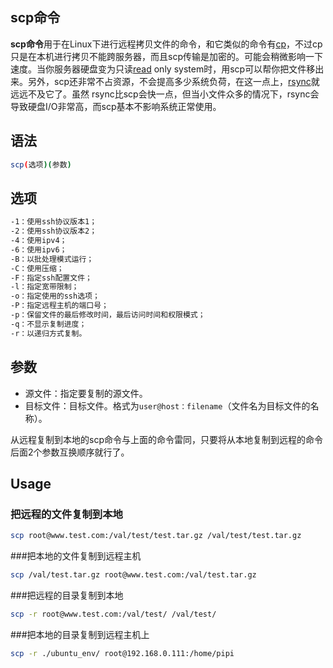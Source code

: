 

## scp命令

**scp命令**用于在Linux下进行远程拷贝文件的命令，和它类似的命令有[cp](http://man.linuxde.net/cp)，不过cp只是在本机进行拷贝不能跨服务器，而且scp传输是加密的。可能会稍微影响一下速度。当你服务器硬盘变为只读[read](http://man.linuxde.net/read) only system时，用scp可以帮你把文件移出来。另外，scp还非常不占资源，不会提高多少系统负荷，在这一点上，[rsync](http://man.linuxde.net/rsync)就远远不及它了。虽然 rsync比scp会快一点，但当小文件众多的情况下，rsync会导致硬盘I/O非常高，而scp基本不影响系统正常使用。



## 语法

```bash
scp(选项)(参数)
```



## 选项

```bash
-1：使用ssh协议版本1；
-2：使用ssh协议版本2；
-4：使用ipv4；
-6：使用ipv6；
-B：以批处理模式运行；
-C：使用压缩；
-F：指定ssh配置文件；
-l：指定宽带限制；
-o：指定使用的ssh选项；
-P：指定远程主机的端口号；
-p：保留文件的最后修改时间，最后访问时间和权限模式；
-q：不显示复制进度；
-r：以递归方式复制。

```





## 参数

- 源文件：指定要复制的源文件。
- 目标文件：目标文件。格式为`user@host：filename`（文件名为目标文件的名称）。

从远程复制到本地的scp命令与上面的命令雷同，只要将从本地复制到远程的命令后面2个参数互换顺序就行了。

## Usage

### 把远程的文件复制到本地

```bash
scp root@www.test.com:/val/test/test.tar.gz /val/test/test.tar.gz
```

###把本地的文件复制到远程主机

```bash
scp /val/test.tar.gz root@www.test.com:/val/test.tar.gz
```

###把远程的目录复制到本地

```bash
scp -r root@www.test.com:/val/test/ /val/test/
```

###把本地的目录复制到远程主机上

```bash
scp -r ./ubuntu_env/ root@192.168.0.111:/home/pipi
```



